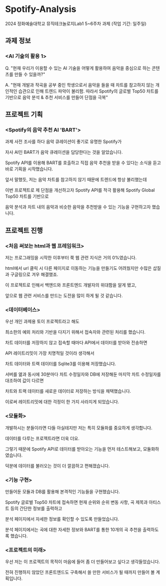 # Spotify-Analysis
2024 정화예술대학교 뮤직테크놀로지Lab1 5~6주차 과제 (작업 기간: 일주일)

## 과제 정보

### <AI 기술의 활용 1>

Q. "현재 우리가 이용할 수 있는 AI 기술을 어떻게 활용하여
음악을 중심으로 하는 콘텐츠를 만들 수 있을까?"

A. "현재 개발과 작곡을 공부 중인 학생으로서 음악을 들을 때 차트를 참고하지 않는 개인적인 습관으로 인해
트렌드 파악이 불리함. 따라서 Spotify의 글로벌 Top50 차트를 기반으로 음악 분석 & 추천 서비스를 만들어 단점을 극복"

## 프로젝트 기획

### <Spotify의 음악 추천 AI 'BART'>

 과제 사전 조사를 하다 음악 큐레이션이 좋기로 유명한 Spotify가

자사 AI인 BART가 음악 큐레이션을 담당한다는 것을 알았습니다.

Spotify API를 이용해 BART를 호출하고 직접 음악 추천을 받을 수 있다는 소식을 듣고 바로 기획을 시작했습니다.

 앞서 말했듯, 저는 음악 차트를 참고하지 않기 때문에 트렌드에 항상 불리했는데

이번 프로젝트로 제 단점을 개선하고자 Spotify API를 적극 활용해 Spotify Global Top50 차트를 기반으로

음악 분석과 차트 내의 음악과 비슷한 음악을 추천받을 수 있는 기능을 구현하고자 했습니다.

## 프로젝트 진행

### <처음 써보는 html과 웹 프레임워크>

 저는 프로그래밍을 시작한 이후부터 쭉 웹 관련 지식은 거의 0%였습니다.

html에서 url 클릭 시 다른 페이지로 이동하는 기능을 만들기도 어려웠지만 수많은 삽질과 구글링으로 겨우 해결했죠.

이 프로젝트로 인해서 백앤드와 프론트엔드 개발자의 위대함을 알게 됐고,

앞으로 웹 관련 서비스를 만드는 도전을 많이 하게 될 것 같습니다.

### <데이터베이스>

 우선 개인 과제용 토이 프로젝트라고 해도

최소한의 예외 처리와 기반을 다지기 위해서 접속자와 관련된 처리를 했습니다.

차트 데이터를 저장하지 않고 접속할 때마다 API에서 데이터를 받아와 전송하면

API 레이트리밋이 가장 치명적일 것이라 생각해서

차트 데이터와 트랙 데이터를 Sqlite3를 이용해 저장했습니다.


 서버를 엶과 동시에 30분마다 차트 수정일자와 DB에 저장해둔 마지막 차트 수정일자를 대조하여 값이 다르면

차트와 트랙 데이터를 새로운 데이터로 저장하는 방식을 채택했습니다.

이로써 레이트리밋에 대한 걱정이 한 가지 사라지게 되었습니다.

### <모듈화>

 개발하시는 분들이라면 다들 아실테지만 저는 특히 모듈화를 중요하게 생각합니다.

데이터를 다루는 프로젝트라면 더욱 더요.

그렇기 때문에 Spotify API로 데이터를 받아오는 기능을 먼저 테스트해보고, 모듈화하였습니다.

덕분에 데이터를 불러오는 것이 더 깔끔하고 편해졌습니다.

### <기능 구현>

 만들어둔 모듈과 DB를 활용해 본격적인 기능들을 구현했습니다.

Spotify 글로벌 Top50 차트에 접속하면 현재 순위와 순위 변동 사항, 곡 제목과 아티스트 등의 간단한 정보를 출력하고

분석 페이지에서 자세한 정보를 확인할 수 있도록 만들었습니다.

분석 페이지에서는 곡에 대한 자세한 정보와 BART를 통한 10개의 곡 추천을 출력하도록 했습니다.

### <프로젝트의 미래>

 우선 저는 이 프로젝트의 목적이 마음에 들어 좀 더 만들어보고 싶다고 생각들었습니다.

전혀 진행하지 않았던 프론트엔드도 구축해서 쓸 만한 서비스가 될 때까지 만들어 볼 계획입니다.
